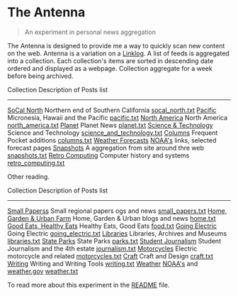 
# The Antenna

> An experiment in personal news aggregation

The Antenna is designed to provide me a way to quickly scan new content on the web. Antenna is a variation on a [Linklog](https://en.wikipedia.org/wiki/Linklog). A list of feeds is aggregated into a collection. Each collection's items are sorted in descending date ordered and displayed as a webpage. Collection aggregate for a week before being archived.

Collection                                          Description of Posts                                               list
---------------------------------                   --------------------------------------------------------------     --------------------------------
[SoCal North](socal_north.html)                     Northern end of Southern California                                [socal_north.txt](socal_north.txt)
[Pacific](pacific.html)                             Micronesia, Hawaii and the Pacific                                 [pacific.txt](pacific.txt)
[North America](north_america.html)                 North America                                                      [north_america.txt](north_america.txt)
[Planet](planet.html)                               Planet News                                                        [planet.txt](planet.txt)
[Science & Technology](science_and_technology.html) Science and Technology                                             [science_and_technology.txt](science_and_technology.txt)
[Columns](columns.html)                             Frequent Pocket additions                                          [columns.txt](columns.txt)
[Weather Forecasts](forecasts.html)                 [NOAA's](https://weather.gov) links, selected forecast pages
[Snapshots](snapshots.html)                         A aggregation from site around thre web                            [snapshots.txt](snapshots.txt)
[Retro Computing](retro_computing.html)             Computer history and systems                                       [retro_computing.txt](retro_computing.txt)


Other reading.

Collection                                          Description of Posts                                               list
---------------------------------                   --------------------------------------------------------------     --------------------------------
[Small Paperss](small_papers.html)                  Small regional papers  ogs and news                                [small_papers.txt](small_papers.txt)
[Home, Garden & Urban Farm](home.html)              Home, Garden & Urban blogs and news                                [home.txt](home.txt)
[Good Eats, Healthy Eats](food.html)                Healthy Eats, Good Eats                                            [food.txt](foot.txt)
[Going Electric](going_electric.html)               Going Electric                                                     [going_electric.txt](going_electric.txt)
[Libraries](libraries.html)                         Libraries, Archives and Museums                                    [libraries.txt](libraries.txt)
[State Parks](parks.html)                           State Parks                                                        [parks.txt](parks.txt)
[Student Journalism](journalism.html)               Student Journalism and the 4th estate                              [journalism.txt](journalism.txt)
[Motorcycles](motorcycles.html)                     Electric motorcycle and related                                    [motorcycles.txt](motorcycles.txt)
[Craft](craft.html)                                 Craft and Design                                                   [craft.txt](craft.txt)
[Writing](writing.html)                             Writing and Writing Tools                                          [writing.txt](writing.txt)
[Weather](weather.html)                             [NOAA's](https://noaa.gov) and [weather.gov](https://weather.gov)  [weather.txt](weather.txt)

To read more about this experiment in the [README](README.md) file.
